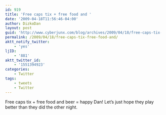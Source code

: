 ```yaml
---
id: 919
title: 'Free caps tix + free food and '
date: '2009-04-18T11:56:46-04:00'
author: DizkoDan
layout: post
guid: 'http://www.cyberjunx.com/blog/archives/2009/04/18/free-caps-tix-free-food-and/'
permalink: /2009/04/18/free-caps-tix-free-food-and/
aktt_notify_twitter:
    - 'yes'
ljID:
    - '881'
aktt_twitter_id:
    - '1551394923'
categories:
    - Twitter
tags:
    - tweets
    - Twitter
---
```


Free caps tix + free food and beer = happy Dan! Let’s just hope they play better than they did the other night.